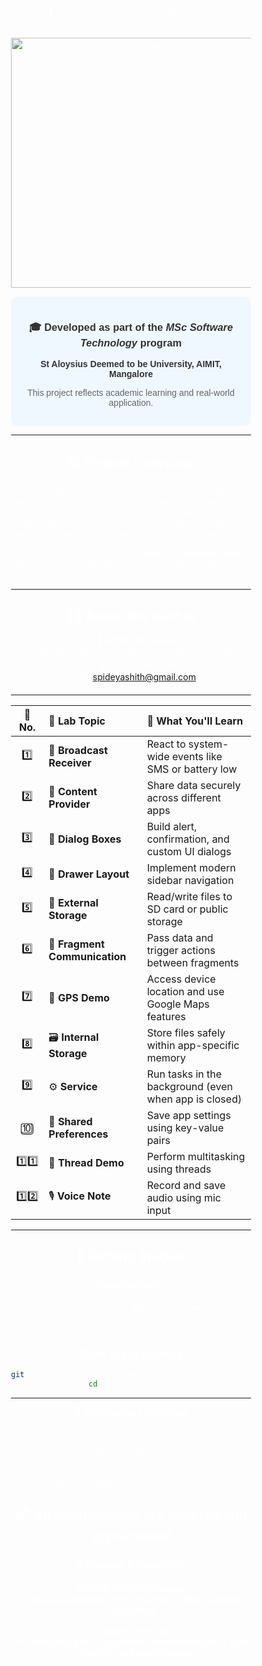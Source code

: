 <div style="
  background: url('https://github.com/spideyashith/Nodecomplete-recordprogram/blob/main/aimit-admin.jpg?raw=true') no-repeat center center fixed;
  background-size: cover;
  padding: 60px;
  color: white;
  text-align: center;
">
---
# 📱 Android Lab Programs – St Aloysius College (AIMIT)
<p align="center">
  <img src="https://raw.githubusercontent.com/spideyashith/angularapp/refs/heads/master/aimit-logo.webp" alt="AIMIT Logo" width="400"/>
</p>

<div align="center" style="font-family: Arial, sans-serif; padding: 15px; border-radius: 10px; background-color: #f0f8ff; color: #333; max-width: 700px; margin: auto;">
  <h3>🎓 Developed as part of the <em>MSc Software Technology</em> program</h3>
  <p><strong>St Aloysius Deemed to be University, AIMIT, Mangalore</strong></p>
  <p style="font-size: 14px; color: #666;">This project reflects academic learning and real-world application.</p>
</div>

---

## 📚 Project Overview

This repository contains a collection of Android application projects completed during our classroom lab sessions. The aim is to demonstrate fundamental Android development concepts such as Activities, Broadcast Receivers, Services, Storage, UI components, and more.

These projects are done using **Java** and **Android Studio**, and cover core Android features in a practical, hands-on way.

---

## 🧑‍🎓 About the Author

- 👤 **Ashith Fernandes**
- 🎓 MSc Software Technology, St Aloysius AIMIT
- 📍 Mangalore, India
- 📫 [spideyashith@gmail.com](mailto:spideyashith@gmail.com)

---

| 🔢 No. | 🧪 Lab Topic                  | 📝 What You'll Learn                                  |
| :----: | :---------------------------- | :---------------------------------------------------- |
|   1️⃣  | 📡 **Broadcast Receiver**     | React to system-wide events like SMS or battery low   |
|   2️⃣  | 🔗 **Content Provider**       | Share data securely across different apps             |
|   3️⃣  | 💬 **Dialog Boxes**           | Build alert, confirmation, and custom UI dialogs      |
|   4️⃣  | 🧭 **Drawer Layout**          | Implement modern sidebar navigation                   |
|   5️⃣  | 💾 **External Storage**       | Read/write files to SD card or public storage         |
|   6️⃣  | 🧩 **Fragment Communication** | Pass data and trigger actions between fragments       |
|   7️⃣  | 📍 **GPS Demo**               | Access device location and use Google Maps features   |
|   8️⃣  | 🗃️ **Internal Storage**      | Store files safely within app-specific memory         |
|   9️⃣  | ⚙️ **Service**                | Run tasks in the background (even when app is closed) |
|   🔟   | 🔐 **Shared Preferences**     | Save app settings using key-value pairs               |
| 1️⃣1️⃣ | 🧵 **Thread Demo**            | Perform multitasking using threads                    |
| 1️⃣2️⃣ | 🎙️ **Voice Note**            | Record and save audio using mic input                 |

---

## 🚀 Getting Started

### Requirements

- Android Studio (Meerkat or newer)
- Java SDK 8 or higher
- Git

### Clone the Repository

```bash
git clone https://github.com/spideyashith/Andriod-Projects.git
cd Andriod-Projects

```
---
**🤝 Contributions Welcome!**

This is an open educational resource.
Feel free to:
- Add more lab examples
- Improve the UI/UX
- Migrate to Kotlin or Jetpack Compose
- Share new ideas via issues or pull requests
  
**📬 All contributions are credited and appreciated!**
----
<div align="center">
  <h3>📄 License & Copyright</h3>
  <h4>
    © 2025 <strong>Ashith Fernandes</strong><br>
    <em>St Aloysius Deemed to be University – MSc Software Technology</em><br><br>
    All rights reserved.<br>
    This project is part of academic coursework and is open for learning and contributions.
  </h4>
</div>

